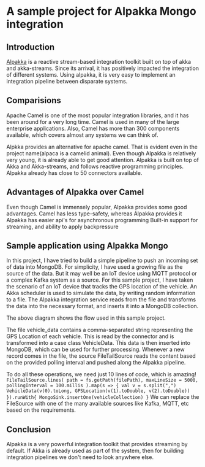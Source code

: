# A sample project for Alpakka Mongo integration #

## Introduction ##
[Alpakka](https://doc.akka.io/docs/alpakka/current/) is a reactive stream-based integration toolkit built on top of akka and akka-streams. Since its arrival, it has positively impacted the integration of different systems. Using alpakka, it is very easy to implement an integration pipeline between disparate systems.

## Comparisions ##
Apache Camel is one of the most popular integration libraries, and it has been around for a very long time. Camel is used in many of the large enterprise applications. Also, Camel has more than 300 components available, which covers almost any systems we can think of. 

Alpkka provides an alternative for apache camel. That is evident even in the project name(alpaca is a camelid animal). Even though Alpakka is relatively very young, it is already able to get good attention. Alpakka is built on top of Akka and Akka-streams, and follows reactive programming principles. Alpakka already has close to 50 connectors available. 

## Advantages of Alpakka over Camel ##
Even though Camel is immensely popular, Alpakka provides some good advantages. 
Camel has less type-safety, whereas Alpakka  provides it
Alpakka has easier api's for  asynchronous programming
Built-in support for streaming, and ability to apply backpressure

## Sample application using Alpakka Mongo ##
In this project, I have tried to build a simple pipeline to push an incoming set of data into MongoDB. For simplicity, I have used a growing file as the source of the data. But it may well be an IoT device using MQTT protocol or a complex Kafka system as a source. 
For this sample project, I have taken the scenario of an IoT device that tracks the GPS location of the vehicle. An Akka scheduler is used to simulate the data, by writing random information to a file. 
The Alpakka integration service reads from the file and transforms the data into the necessary format, and inserts it into a MongoDB collection. 

The above diagram shows the flow used in this sample project. 

The file vehicle_data contains a comma-separated string representing the GPS Location of each vehicle. This is read by the connector and is transformed into a case class VehicleData. This data is then inserted into MongoDB, which can be used for further processing. Whenever a new record comes in the file, the source FileTailSource reads the content based on the provided polling interval and pushed along the Alpakka pipeline.

To do all these operations, we need just 10 lines of code, which is amazing! 
`
    FileTailSource.lines(
      path = fs.getPath(filePath),
      maxLineSize = 5000,
      pollingInterval = 100.millis
    ).map(s => {
      val v = s.split(",")
      VehicleData(v(0).toLong, GPSLocation(v(1).toDouble, v(2).toDouble))
    }).runWith{
      MongoSink.insertOne(vehicleCollection)
    }
`
We can replace the FileSource with one of the many available sources like Kafka, MQTT, etc based on the requirements. 

## Conclusion ##
Alpakka is a very powerful integration toolkit that provides streaming by default. If Akka is already used as part of the system, then for building integration pipelines we don't need to look anywhere else. 

